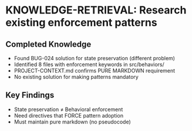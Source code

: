 # KNOWLEDGE-RETRIEVAL: Research existing enforcement patterns

## Completed Knowledge
- Found BUG-024 solution for state preservation (different problem)
- Identified 8 files with enforcement keywords in src/behaviors/
- PROJECT-CONTEXT.md confirms PURE MARKDOWN requirement
- No existing solution for making patterns mandatory

## Key Findings
- State preservation ≠ Behavioral enforcement
- Need directives that FORCE pattern adoption
- Must maintain pure markdown (no pseudocode)